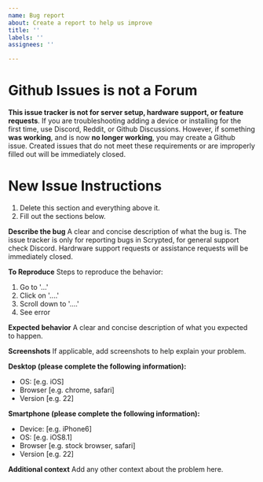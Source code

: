 ```yaml
---
name: Bug report
about: Create a report to help us improve
title: ''
labels: ''
assignees: ''

---
```


# Github Issues is not a Forum

**This issue tracker is not for server setup, hardware support, or feature requests**. If you are troubleshooting adding a device or installing for the first time, use Discord, Reddit, or Github Discussions. However, if something **was working**, and is now **no longer working**, you may create a Github issue.
Created issues that do not meet these requirements or are improperly filled out will be immediately closed.


# New Issue Instructions

1. Delete this section and everything above it.
2. Fill out the sections below.

**Describe the bug**
A clear and concise description of what the bug is. The issue tracker is only for reporting bugs in Scrypted, for general support check Discord. Hardrware support requests or assistance requests will be immediately closed.

**To Reproduce**
Steps to reproduce the behavior:
1. Go to '...'
2. Click on '....'
3. Scroll down to '....'
4. See error

**Expected behavior**
A clear and concise description of what you expected to happen.

**Screenshots**
If applicable, add screenshots to help explain your problem.

**Desktop (please complete the following information):**
 - OS: [e.g. iOS]
 - Browser [e.g. chrome, safari]
 - Version [e.g. 22]

**Smartphone (please complete the following information):**
 - Device: [e.g. iPhone6]
 - OS: [e.g. iOS8.1]
 - Browser [e.g. stock browser, safari]
 - Version [e.g. 22]

**Additional context**
Add any other context about the problem here.
